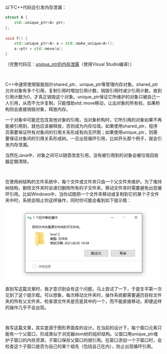 以下C++代码会引发内存泄漏：

```c++
struct A {
	std::unique_ptr<A> ptr;
};

void f() {
	std::unique_ptr<A> a = std::make_unique<A>();
	a->ptr = std::move(a);
}
```

（完整代码见：<a href="assets/abstract_tree/unique_ptr_memory_leak.cpp" target="_blank">unique_ptr的内存泄露</a>（使用Visual Studio编译））

<br>

C++中通常使用智能指针shared_ptr、unique_ptr等管理内存对象。shared_ptr允许对象有多个引用，复制引用时增加引用计数，销毁引用时减少引用计数，直到引用计数为0，才真正销毁这个对象。unique_ptr保证它所维护的对象只被自己一人引用，从而不允许复制，只能借助std::move移动，让出对象的所有权，如果析构则会直接销毁对象，释放内存。

一个对象中可能还包含其他对象的引用，当对象析构时，它所引用的对象如果不再能被引用到，就也应该被释放，否则成为内存垃圾。如果使用shared_ptr，程序员需要保证所有对象间的引用关系形成有向无环图；如果使用unique_ptr，则需要保证对象间的引用关系形成树。一旦出现循环引用，比如开头那个例子，就会引发内存泄漏。

当然在Java中，对象之间可以随意改变引用，没有被引用到的对象会被垃圾回收器定期清除。

<br>

在使用树结构的文件系统中，每个文件或文件夹只由一个父文件夹维护。为了维持树结构，删除文件夹时会递归删除所有的子文件夹，移动文件夹时需要避免出现循环引用。比如Windows中，当你试图把一个文件夹移动或复制到它的某个子文件夹中时，系统会阻止你这样操作，同时你可能会看到如下提示框：

<img src="assets/abstract_tree/file_system_folder_structure.png">

直到写这篇文章时，我才意识到会有这个问题，马上尝试了一下，于是生平第一次见到了这个提示框。可以想象，每次移动文件夹时，操作系统都需要遍历目标文件夹的所有父文件夹，检查源文件夹是否是其中的一个，而不能直接移动，即便这样的操作几乎不会出现。

<br>

我写这篇文章，其实是源于图形界面库的设计。在当前的设计下，每个窗口元素只能有一个父窗口，形成类似于浏览器dom树的组织结构。父窗口用unique_ptr维护子窗口的内存资源，子窗口保存父窗口的弱引用。在窗口添加一个子窗口时，会检查这个子窗口是否为自己的某个祖先（包括自己在内），防止出现循环引用。

